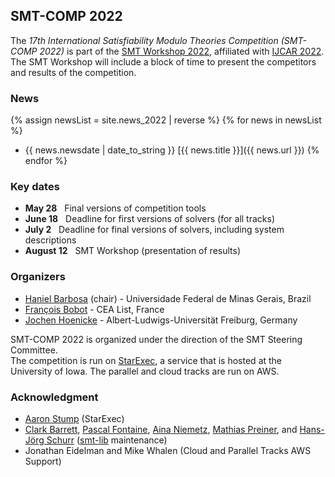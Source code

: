 ## SMT-COMP 2022

The *17th International Satisfiability Modulo Theories Competition (SMT-COMP
2022)* is part of the
[SMT Workshop 2022](https://smt-workshop.cs.uiowa.edu/2022),
affiliated with [IJCAR 2022](https://easychair.org/smart-program/IJCAR2022/).
The SMT Workshop will include a block of time to
present the competitors and results of the competition.

### News
{% assign newsList = site.news_2022 | reverse %}
{% for news in newsList %}
- {{ news.newsdate | date_to_string }} [{{ news.title }}]({{ news.url }})
{% endfor %}

### Key dates
 - **May 28** &nbsp; Final versions of competition tools
 - **June 18**    &nbsp; Deadline for first versions of solvers (for all tracks)
 - **July 2**   &nbsp; Deadline for final versions of solvers, including system descriptions
 - **August 12** &nbsp; SMT Workshop (presentation of results)

### Organizers
- [Haniel Barbosa](http://homepages.dcc.ufmg.br/~hbarbosa/) (chair) - Universidade Federal de Minas Gerais, Brazil
- [François Bobot](https://github.com/bobot) - CEA List, France
- [Jochen Hoenicke](https://jochen-hoenicke.de/) - Albert-Ludwigs-Universität Freiburg, Germany

SMT-COMP 2022 is organized under the direction of the SMT Steering
Committee.
<br/>
The competition is run on [StarExec](https://www.starexec.org),
a service that is hosted at the University of Iowa.  The parallel and
cloud tracks are run on AWS.

### Acknowledgment
- [Aaron Stump](http://homepage.divms.uiowa.edu/~astump/) (StarExec)
- [Clark Barrett](http://theory.stanford.edu/~barrett/), [Pascal
  Fontaine](https://members.loria.fr/PFontaine/), [Aina
Niemetz](https://cs.stanford.edu/~niemetz/), [Mathias
Preiner](https://cs.stanford.edu/~preiner/), and [Hans-Jörg
Schurr](https://team.inria.fr/veridis/schurr/)
([smt-lib](http://smtlib.cs.uiowa.edu/index.shtml) maintenance)
- Jonathan Eidelman and Mike Whalen (Cloud and Parallel Tracks AWS Support)
